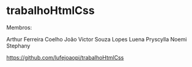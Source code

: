 # trabalhoHtmlCss

Membros:

Arthur Ferreira Coelho
João Victor Souza Lopes
Luena Pryscylla
Noemi Stephany

https://github.com/lufejoaopi/trabalhoHtmlCss